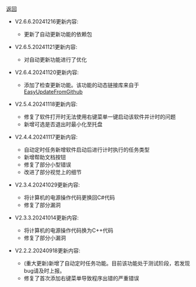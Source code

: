 [返回](../README.md)

- V2.6.6.20241216更新内容:
  - 更新了自动更新功能的依赖包
  
- V2.6.5.20241121更新内容:
  - 对自动更新功能进行了优化

- V2.6.4.20241120更新内容:
  - 添加了检查更新功能。该功能的动态链接库来自于[EasyUpdateFromGithub](https://github.com/Hgnim/EasyUpdateFromGithub)

- V2.5.4.20241118更新内容:
  - 修复了软件打开时无法使用右键菜单一键启动该软件并计时的问题
  - 新增可选是否退出时最小化至托盘

- V2.4.4.20241117更新内容:
  - 自动定时任务新增软件启动后进行计时执行的任务类型
  - 新增帮助文档按钮
  - 修复了部分小型错误
  - 改进了部分视觉上的细节

- V2.3.4.20241029更新内容:
  - 将计算机的电源操作代码更换回C#代码
  - 修复了部分漏洞

- V2.3.3.20241014更新内容:
  - 将计算机的电源操作代码换为C++代码
  - 修复了部分小漏洞

- V2.2.2.20240918更新内容:
  - (重大更新)新增了自动定时任务功能。目前该功能处于测试阶段，若发现bug请及时上报。
  - 修复了首次添加右键菜单导致程序出错的严重错误